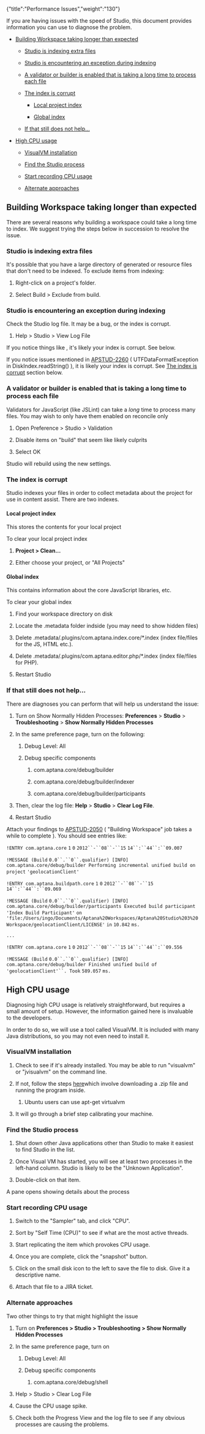 {"title":"Performance Issues","weight":"130"}

If you are having issues with the speed of Studio, this document provides information you can use to diagnose the problem.

* [Building Workspace taking longer than expected](#building-workspace-taking-longer-than-expected)

    * [Studio is indexing extra files](#studio-is-indexing-extra-files)

    * [Studio is encountering an exception during indexing](#studio-is-encountering-an-exception-during-indexing)

    * [A validator or builder is enabled that is taking a long time to process each file](#a-validator-or-builder-is-enabled-that-is-taking-a-long-time-to-process-each-file)

    * [The index is corrupt](#the-index-is-corrupt)

        * [Local project index](#local-project-index)

        * [Global index](#global-index)

    * [If that still does not help...](#if-that-still-does-not-help...)

* [High CPU usage](#high-cpu-usage)

    * [VisualVM installation](#visualvm-installation)

    * [Find the Studio process](#find-the-studio-process)

    * [Start recording CPU usage](#start-recording-cpu-usage)

    * [Alternate approaches](#alternate-approaches)

## Building Workspace taking longer than expected

There are several reasons why building a workspace could take a long time to index. We suggest trying the steps below in succession to resolve the issue.

### Studio is indexing extra files

It's possible that you have a large directory of generated or resource files that don't need to be indexed. To exclude items from indexing:

1. Right-click on a project's folder.

2. Select Build > Exclude from build.

### Studio is encountering an exception during indexing

Check the Studio log file. It may be a bug, or the index is corrupt.

1. Help > Studio > View Log File

If you notice things like , it's likely your index is corrupt. See below.

If you notice issues mentioned in [APSTUD-2260](https://jira.appcelerator.org/browse/APSTUD-2260) ( UTFDataFormatException in DiskIndex.readString() ), it is likely your index is corrupt. See [The index is corrupt](#the-index-is-corrupt) section below.

### A validator or builder is enabled that is taking a long time to process each file

Validators for JavaScript (like JSLint) can take a _long_ time to process many files. You may wish to only have them enabled on reconcile only

1. Open Preference > Studio > Validation

2. Disable items on "build" that seem like likely culprits

3. Select OK

Studio will rebuild using the new settings.

### The index is corrupt

Studio indexes your files in order to collect metadata about the project for use in content assist. There are two indexes.

#### Local project index

This stores the contents for your local project

To clear your local project index

1. **Project > Clean...**

2. Either choose your project, or "All Projects"

#### Global index

This contains information about the core JavaScript libraries, etc.

To clear your global index

1. Find your workspace directory on disk

2. Locate the .metadata folder indside (you may need to show hidden files)

3. Delete .metadata/.plugins/com.aptana.index.core/\*.index (index file/files for the JS, HTML etc.).

4. Delete .metadata/.plugins/com.aptana.editor.php/\*.index (index file/files for PHP).

5. Restart Studio

### If that still does not help...

There are diagnoses you can perform that will help us understand the issue:

1. Turn on Show Normally Hidden Processes: **Preferences** \> **Studio** \> **Troubleshooting** \> **Show Normally Hidden Processes**

2. In the same preference page, turn on the following:

    1. Debug Level: All

    2. Debug specific components

        1. com.aptana.core/debug/builder

        2. com.aptana.core/debug/builder/indexer

        3. com.aptana.core/debug/builder/participants

3. Then, clear the log file: **Help** > **Studio** > **Clear Log File**.

4. Restart Studio

Attach your findings to [APSTUD-2050](https://jira.appcelerator.org/browse/APSTUD-2050) ( "Building Workspace" job takes a while to complete ). You should see entries like:

`!ENTRY com.aptana.core` `1`  `0`  `2012``-``08``-``15`  `14``:``44``:``09.007`

`!MESSAGE (Build` `0.0``.``0``.qualifier) [INFO] com.aptana.core/debug/builder Performing incremental unified build on project` `'geolocationClient'`

`!ENTRY com.aptana.buildpath.core` `1`  `0`  `2012``-``08``-``15`  `14``:``44``:``09.069`

`!MESSAGE (Build` `0.0``.``0``.qualifier) [INFO] com.aptana.core/debug/builder/participants Executed build participant` `'Index Build Participant'` `on` `'file:/Users/ingo/Documents/Aptana%20Workspaces/Aptana%20Studio%203%20Workspace/geolocationClient/LICENSE'` `in` `10.842` `ms.`

`...`

`!ENTRY com.aptana.core` `1`  `0`  `2012``-``08``-``15`  `14``:``44``:``09.556`

`!MESSAGE (Build` `0.0``.``0``.qualifier) [INFO] com.aptana.core/debug/builder Finished unified build of` `'geolocationClient'``. Took` `589.057` `ms.`

## High CPU usage

Diagnosing high CPU usage is relatively straightforward, but requires a small amount of setup. However, the information gained here is invaluable to the developers.

In order to do so, we will use a tool called VisualVM. It is included with many Java distributions, so you may not even need to install it.

### VisualVM installation

1. Check to see if it's already installed. You may be able to run "visualvm" or "jvisualvm" on the command line.

2. If not, follow the steps [here](http://visualvm.java.net/download.html)which involve downloading a .zip file and running the program inside.

    1. Ubuntu users can use apt-get virtualvm

3. It will go through a brief step calibrating your machine.

### Find the Studio process

1. Shut down other Java applications other than Studio to make it easiest to find Studio in the list.

2. Once Visual VM has started, you will see at least two processes in the left-hand column. Studio is likely to be the "Unknown Application".

3. Double-click on that item.

A pane opens showing details about the process

### Start recording CPU usage

1. Switch to the "Sampler" tab, and click "CPU".

2. Sort by "Self Time (CPU)" to see if what are the most active threads.

3. Start replicating the item which provokes CPU usage.

4. Once you are complete, click the "snapshot" button.

5. Click on the small disk icon to the left to save the file to disk. Give it a descriptive name.

6. Attach that file to a JIRA ticket.

### Alternate approaches

Two other things to try that might highlight the issue

1. Turn on **Preferences > Studio > Troubleshooting > Show Normally Hidden Processes**

2. In the same preference page, turn on

    1. Debug Level: All

    2. Debug specific components

        1. com.aptana.core/debug/shell

3. Help > Studio > Clear Log File

4. Cause the CPU usage spike.

5. Check both the Progress View and the log file to see if any obvious processes are causing the problems.
